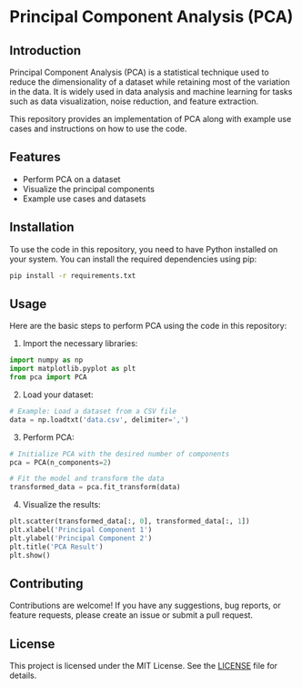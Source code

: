 # Principal Component Analysis (PCA)

## Introduction
Principal Component Analysis (PCA) is a statistical technique used to reduce the dimensionality of a dataset while retaining most of the variation in the data. It is widely used in data analysis and machine learning for tasks such as data visualization, noise reduction, and feature extraction.

This repository provides an implementation of PCA along with example use cases and instructions on how to use the code.

## Features
- Perform PCA on a dataset
- Visualize the principal components
- Example use cases and datasets

## Installation
To use the code in this repository, you need to have Python installed on your system. You can install the required dependencies using pip:

```bash
pip install -r requirements.txt
```

## Usage
Here are the basic steps to perform PCA using the code in this repository:

1. Import the necessary libraries:
```python
import numpy as np
import matplotlib.pyplot as plt
from pca import PCA
```

2. Load your dataset:
```python
# Example: Load a dataset from a CSV file
data = np.loadtxt('data.csv', delimiter=',')
```

3. Perform PCA:
```python
# Initialize PCA with the desired number of components
pca = PCA(n_components=2)

# Fit the model and transform the data
transformed_data = pca.fit_transform(data)
```

4. Visualize the results:
```python
plt.scatter(transformed_data[:, 0], transformed_data[:, 1])
plt.xlabel('Principal Component 1')
plt.ylabel('Principal Component 2')
plt.title('PCA Result')
plt.show()
```


## Contributing
Contributions are welcome! If you have any suggestions, bug reports, or feature requests, please create an issue or submit a pull request.

## License
This project is licensed under the MIT License. See the [LICENSE](LICENSE) file for details.

